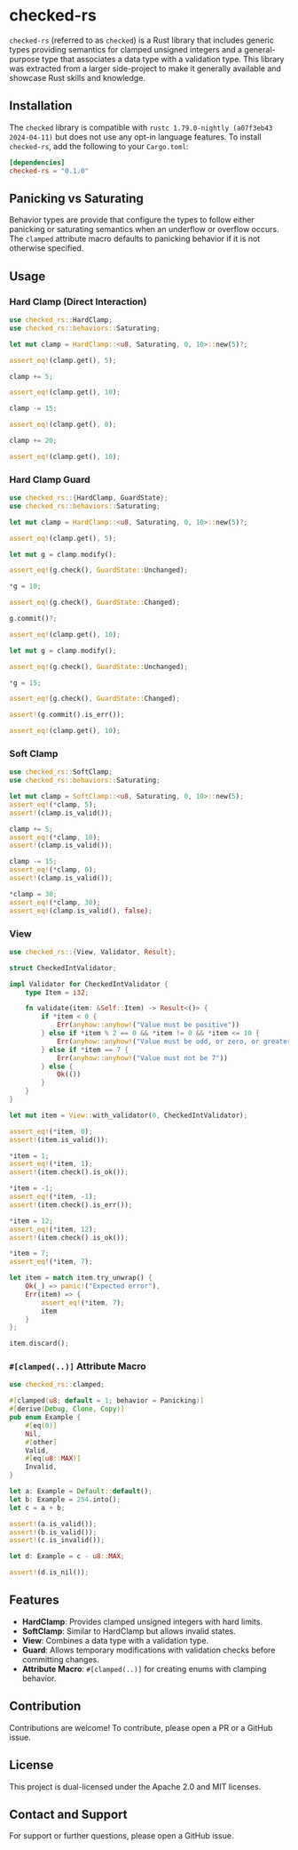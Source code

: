 # checked-rs

`checked-rs` (referred to as `checked`) is a Rust library that includes generic types providing semantics for clamped unsigned integers and a general-purpose type that associates a data type with a validation type. This library was extracted from a larger side-project to make it generally available and showcase Rust skills and knowledge.

## Installation

The `checked` library is compatible with `rustc 1.79.0-nightly (a07f3eb43 2024-04-11)` but does not use any opt-in language features. To install `checked-rs`, add the following to your `Cargo.toml`:

```toml
[dependencies]
checked-rs = "0.1.0"
```

## Panicking vs Saturating

Behavior types are provide that configure the types to follow either panicking or saturating semantics when an underflow or overflow occurs. The `clamped` attribute macro defaults to panicking behavior if it is not otherwise specified.

## Usage

### Hard Clamp (Direct Interaction)
```rust
use checked_rs::HardClamp;
use checked_rs::behaviors::Saturating;

let mut clamp = HardClamp::<u8, Saturating, 0, 10>::new(5)?;

assert_eq!(clamp.get(), 5);

clamp += 5;

assert_eq!(clamp.get(), 10);

clamp -= 15;

assert_eq!(clamp.get(), 0);

clamp += 20;

assert_eq!(clamp.get(), 10);
```

### Hard Clamp Guard
```rust
use checked_rs::{HardClamp, GuardState};
use checked_rs::behaviors::Saturating;

let mut clamp = HardClamp::<u8, Saturating, 0, 10>::new(5)?;

assert_eq!(clamp.get(), 5);

let mut g = clamp.modify();

assert_eq!(g.check(), GuardState::Unchanged);

*g = 10;

assert_eq!(g.check(), GuardState::Changed);

g.commit()?;

assert_eq!(clamp.get(), 10);

let mut g = clamp.modify();

assert_eq!(g.check(), GuardState::Unchanged);

*g = 15;

assert_eq!(g.check(), GuardState::Changed);

assert!(g.commit().is_err());

assert_eq!(clamp.get(), 10);
```

### Soft Clamp
```rust
use checked_rs::SoftClamp;
use checked_rs::behaviors::Saturating;

let mut clamp = SoftClamp::<u8, Saturating, 0, 10>::new(5);
assert_eq!(*clamp, 5);
assert!(clamp.is_valid());

clamp += 5;
assert_eq!(*clamp, 10);
assert!(clamp.is_valid());

clamp -= 15;
assert_eq!(*clamp, 0);
assert!(clamp.is_valid());

*clamp = 30;
assert_eq!(*clamp, 30);
assert_eq!(clamp.is_valid(), false);
```

### View
```rust
use checked_rs::{View, Validator, Result};

struct CheckedIntValidator;

impl Validator for CheckedIntValidator {
    type Item = i32;

    fn validate(item: &Self::Item) -> Result<()> {
        if *item < 0 {
            Err(anyhow::anyhow!("Value must be positive"))
        } else if *item % 2 == 0 && *item != 0 && *item <= 10 {
            Err(anyhow::anyhow!("Value must be odd, or zero, or greater than 10"))
        } else if *item == 7 {
            Err(anyhow::anyhow!("Value must not be 7"))
        } else {
            Ok(())
        }
    }
}

let mut item = View::with_validator(0, CheckedIntValidator);

assert_eq!(*item, 0);
assert!(item.is_valid());

*item = 1;
assert_eq!(*item, 1);
assert!(item.check().is_ok());

*item = -1;
assert_eq!(*item, -1);
assert!(item.check().is_err());

*item = 12;
assert_eq!(*item, 12);
assert!(item.check().is_ok());

*item = 7;
assert_eq!(*item, 7);

let item = match item.try_unwrap() {
    Ok(_) => panic!("Expected error"),
    Err(item) => {
        assert_eq!(*item, 7);
        item
    }
};

item.discard();
```

### `#[clamped(..)]` Attribute Macro
```rust
use checked_rs::clamped;

#[clamped(u8; default = 1; behavior = Panicking)]
#[derive(Debug, Clone, Copy)]
pub enum Example {
    #[eq(0)]
    Nil,
    #[other]
    Valid,
    #[eq(u8::MAX)]
    Invalid,
}

let a: Example = Default::default();
let b: Example = 254.into();
let c = a + b;

assert!(a.is_valid());
assert!(b.is_valid());
assert!(c.is_invalid());

let d: Example = c - u8::MAX;

assert!(d.is_nil());
```

## Features

- **HardClamp**: Provides clamped unsigned integers with hard limits.
- **SoftClamp**: Similar to HardClamp but allows invalid states.
- **View**: Combines a data type with a validation type.
- **Guard**: Allows temporary modifications with validation checks before committing changes.
- **Attribute Macro**: `#[clamped(..)]` for creating enums with clamping behavior.

## Contribution

Contributions are welcome! To contribute, please open a PR or a GitHub issue.

## License

This project is dual-licensed under the Apache 2.0 and MIT licenses.

## Contact and Support

For support or further questions, please open a GitHub issue.
